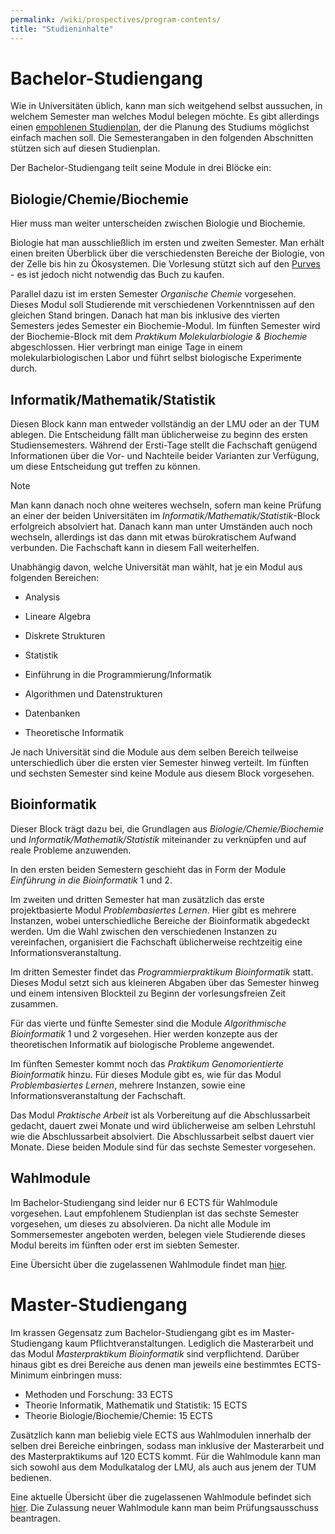 ```yaml
---
permalink: /wiki/prospectives/program-contents/
title: "Studieninhalte"
---
```


# Bachelor-Studiengang

Wie in Universitäten üblich, kann man sich weitgehend selbst aussuchen, in welchem Semester man welches Modul belegen möchte. Es gibt allerdings einen [empohlenen Studienplan](https://www.bio.ifi.lmu.de/bim/studium/studium/plans/studienplane/), der die Planung des Studiums möglichst einfach machen soll. Die Semesterangaben in den folgenden Abschnitten stützen sich auf diesen Studienplan.

Der Bachelor-Studiengang teilt seine Module in drei Blöcke ein:

## Biologie/Chemie/Biochemie

Hier muss man weiter unterscheiden zwischen Biologie und Biochemie.

Biologie hat man ausschließlich im ersten und zweiten Semester. Man erhält einen breiten Überblick über die verschiedensten Bereiche der Biologie, von der Zelle bis hin zu Ökosystemen. Die Vorlesung stützt sich auf den [Purves](https://link.springer.com/book/10.1007/978-3-662-58172-8) - es ist jedoch nicht notwendig das Buch zu kaufen.

Parallel dazu ist im ersten Semester _Organische Chemie_ vorgesehen. Dieses Modul soll Studierende mit verschiedenen Vorkenntnissen auf den gleichen Stand bringen. Danach hat man bis inklusive des vierten Semesters jedes Semester ein Biochemie-Modul. Im fünften Semester wird der Biochemie-Block mit dem _Praktikum Molekularbiologie & Biochemie_ abgeschlossen. Hier verbringt man einige Tage in einem molekularbiologischen Labor und führt selbst biologische Experimente durch.

## Informatik/Mathematik/Statistik

Diesen Block kann man entweder vollständig an der LMU oder an der TUM ablegen. Die Entscheidung fällt man üblicherweise zu beginn des ersten Studiensemesters. Während der Ersti-Tage stellt die Fachschaft genügend Informationen über die Vor- und Nachteile beider Varianten zur Verfügung, um diese Entscheidung gut treffen zu können.


> [!NOTE]
> Man kann danach noch ohne weiteres wechseln, sofern man keine Prüfung an einer der beiden Universitäten im _Informatik/Mathematik/Statistik_-Block erfolgreich absolviert hat. Danach kann man unter Umständen auch noch wechseln, allerdings ist das dann mit etwas bürokratischem Aufwand verbunden. Die Fachschaft kann in diesem Fall weiterhelfen.

Unabhängig davon, welche Universität man wählt, hat je ein Modul aus folgenden Bereichen:

- Analysis
- Lineare Algebra
- Diskrete Strukturen
- Statistik

- Einführung in die Programmierung/Informatik
- Algorithmen und Datenstrukturen
- Datenbanken
- Theoretische Informatik

Je nach Universität sind die Module aus dem selben Bereich teilweise unterschiedlich über die ersten vier Semester hinweg verteilt.
Im fünften und sechsten Semester sind keine Module aus diesem Block vorgesehen.

## Bioinformatik

Dieser Block trägt dazu bei, die Grundlagen aus _Biologie/Chemie/Biochemie_ und _Informatik/Mathematik/Statistik_ miteinander zu verknüpfen und auf reale Probleme anzuwenden.

In den ersten beiden Semestern geschieht das in Form der Module _Einführung in die Bioinformatik_ 1 und 2.

Im zweiten und dritten Semester hat man zusätzlich das erste projektbasierte Modul _Problembasiertes Lernen_.
Hier gibt es mehrere Instanzen, wobei unterschiedliche Bereiche der Bioinformatik abgedeckt werden.
Um die Wahl zwischen den verschiedenen Instanzen zu vereinfachen, organisiert die Fachschaft üblicherweise rechtzeitig eine Informationsveranstaltung.

Im dritten Semester findet das _Programmierpraktikum Bioinformatik_ statt. Dieses Modul setzt sich aus kleineren Abgaben über das Semester hinweg und einem intensiven Blockteil zu Beginn der vorlesungsfreien Zeit zusammen.

Für das vierte und fünfte Semester sind die Module _Algorithmische Bioinformatik_ 1 und 2 vorgesehen. Hier werden konzepte aus der theoretischen Informatik auf biologische Probleme angewendet.

Im fünften Semester kommt noch das _Praktikum Genomorientierte Bioinformatik_ hinzu. Für dieses Module gibt es, wie für das Modul _Problembasiertes Lernen_, mehrere Instanzen, sowie eine Informationsveranstaltung der Fachschaft.

Das Modul _Praktische Arbeit_ ist als Vorbereitung auf die Abschlussarbeit gedacht, dauert zwei Monate und wird üblicherweise am selben Lehrstuhl wie die Abschlussarbeit absolviert. Die Abschlussarbeit selbst dauert vier Monate. Diese beiden Module sind für das sechste Semester vorgesehen.

## Wahlmodule

Im Bachelor-Studiengang sind leider nur 6 ECTS für Wahlmodule vorgesehen. Laut empfohlenem Studienplan ist das sechste Semester vorgesehen, um dieses zu absolvieren. Da nicht alle Module im Sommersemester angeboten werden, belegen viele Studierende dieses Modul bereits im fünften oder erst im siebten Semester.

Eine Übersicht über die zugelassenen Wahlmodule findet man [hier](https://www.cit.tum.de/cit/studium/studiengaenge/bachelor-bioinformatik/modulkatalog/#:~:text=12-,Wahlveranstaltungen,-(Pr%C3%BCfungsordnung%202021)).

# Master-Studiengang

Im krassen Gegensatz zum Bachelor-Studiengang gibt es im Master-Studiengang kaum Pflichtveranstaltungen.
Lediglich die Masterarbeit und das Modul _Masterpraktikum Bioinformatik_ sind verpflichtend.
Darüber hinaus gibt es drei Bereiche aus denen man jeweils eine bestimmtes ECTS-Minimum einbringen muss:

- Methoden und Forschung: 33 ECTS
- Theorie Informatik, Mathematik und Statistik: 15 ECTS
- Theorie Biologie/Biochemie/Chemie: 15 ECTS

Zusätzlich kann man beliebig viele ECTS aus Wahlmodulen innerhalb der selben drei Bereiche einbringen, sodass man inklusive der Masterarbeit und des Masterpraktikums auf 120 ECTS kommt.
Für die Wahlmodule kann man sich sowohl aus dem Modulkatalog der LMU, als auch aus jenem der TUM bedienen.

Eine aktuelle Übersicht über die zugelassenen Wahlmodule befindet sich [hier](https://www.cit.tum.de/cit/studium/studiengaenge/master-bioinformatik/modulkatalog/). Die Zulassung neuer Wahlmodule kann man beim Prüfungsausschuss beantragen.
